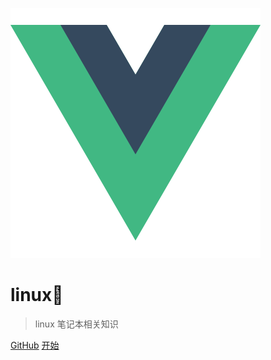 ![logo](logo.png)

# linux🤔

> linux 笔记本相关知识

[GitHub](https://github.com/treecrow/docsify-books)
[开始](README.md)